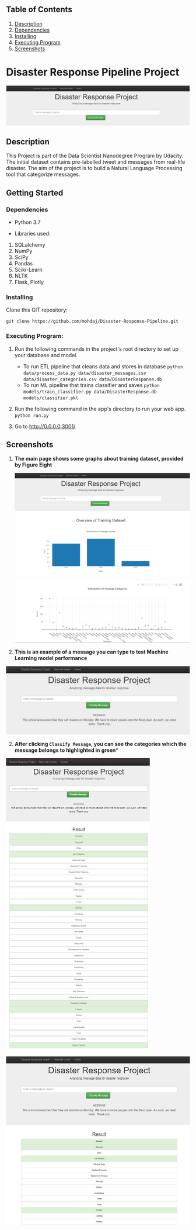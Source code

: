 ## Table of Contents

1. [Description](#description)
2. [Dependencies](#dependencies)
3. [Installing](#installing)
4. [Executing Program](#executing)
5. [Screenshots](#screenshots)

# Disaster Response Pipeline Project

![Intro Pic](screenshots/head.JPG)



<a name="descripton"></a>

## Description

This Project is part of the Data Scientist Nanodegree Program by Udacity.
The initial dataset contains pre-labelled tweet and messages from real-life disaster. 
The aim of the project is to build a Natural Language Processing tool that categorize messages.

<a name="getting_started"></a>
## Getting Started

<a name="dependencies"></a>
### Dependencies
- Python 3.7

- Libraries used:

1. SQLalchemy
2. NumPy
3. SciPy
4. Pandas
5. Sciki-Learn
6. NLTK
7. Flask, Plotly

<a name="installing"></a>
### Installing
Clone this GIT repository:
```
git clone https://github.com/mohdaj/Disaster-Response-Pipeline.git
```
<a name="executing"></a>
### Executing Program:
1. Run the following commands in the project's root directory to set up your database and model.

    - To run ETL pipeline that cleans data and stores in database
        `python data/process_data.py data/disaster_messages.csv data/disaster_categories.csv data/DisasterResponse.db`
    - To run ML pipeline that trains classifier and saves
        `python models/train_classifier.py data/DisasterResponse.db models/classifier.pkl`

2. Run the following command in the app's directory to run your web app.
    `python run.py`

3. Go to http://0.0.0.0:3001/

<a name="screenshots"></a>
## Screenshots

1. **The main page shows some graphs about training dataset, provided by Figure Eight**

   ![Graph1](screenshots/1.jpg)

   ![Graph2](screenshots/2.jpg)

2. **This is an example of a message you can type to test Machine Learning model performance**

![Sample Input](screenshots/3.2.JPG)

2. **After clicking `Classify Message`, you can see the categories which the message belongs to highlighted in green***

![Sample Output](screenshots/3.jpg)

![Sample Output1](screenshots/3.1.jpg)

